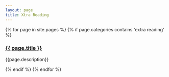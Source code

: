 ```yaml
---
layout: page
title: Xtra Reading
---
```

{% for page in site.pages %}
  {% if page.categories contains 'extra reading' %}
    <div class="item">
      <h3><a href="/uni/{{ page.url }}">
        {{ page.title }}
      </a></h3>

<p>{{page.description}}</p>  
    </div>

  {% endif %}
{% endfor %}
